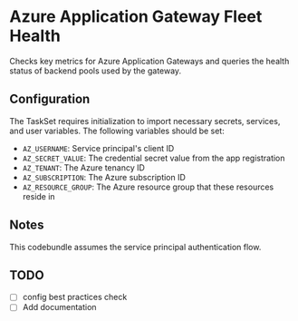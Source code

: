 # Azure Application Gateway Fleet Health
Checks key metrics for Azure Application Gateways and queries the health status of backend pools used by the gateway.


## Configuration

The TaskSet requires initialization to import necessary secrets, services, and user variables. The following variables should be set:

- `AZ_USERNAME`: Service principal's client ID
- `AZ_SECRET_VALUE`: The credential secret value from the app registration
- `AZ_TENANT`: The Azure tenancy ID
- `AZ_SUBSCRIPTION`: The Azure subscription ID
- `AZ_RESOURCE_GROUP`: The Azure resource group that these resources reside in

## Notes

This codebundle assumes the service principal authentication flow.

## TODO
- [ ] config best practices check
- [ ] Add documentation